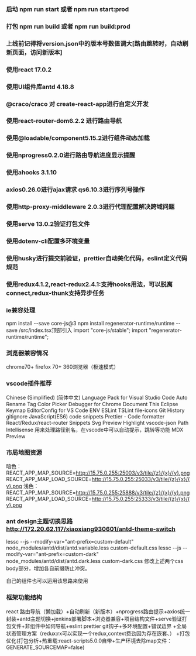 ### 启动 npm run start 或者 npm run start:prod
### 打包 npm run build 或者 npm run build:prod
### 上线前记得将version.json中的版本号数值调大[路由跳转时，自动刷新页面，访问新版本]

### 使用react 17.0.2 
### 使用UI组件库antd 4.18.8
### @craco/craco 对 create-react-app进行自定义开发
### 使用react-router-dom6.2.2 进行路由导航
### 使用@loadable/component5.15.2进行组件动态加载
### 使用nprogress0.2.0进行路由导航进度显示提醒
### 使用ahooks 3.1.10
### axios0.26.0进行ajax请求 qs6.10.3进行序列号操作
### 使用http-proxy-middleware 2.0.3进行代理配置解决跨域问题
### 使用serve 13.0.2验证打包文件
### 使用dotenv-cli配置多环境变量
### 使用husky进行提交前验证，prettier自动美化代码，eslint定义代码规范
### 使用redux4.1.2,react-redux2.4.1:支持hooks用法，可以脱离connect,redux-thunk支持异步任务

### ie兼容处理
npm install --save core-js@3
npm install regenerator-runtime/runtime --save
/src/index.tsx顶部引入
import "core-js/stable";
import "regenerator-runtime/runtime";

### 浏览器兼容情况
chrome70+ firefox 70+ 360浏览器（极速模式）

### vscode插件推荐
Chinese (Simplified) (简体中文) Language Pack for Visual Studio Code
Auto Rename Tag
Color Picker
Debugger for Chrome
Document This
Eclipse Keymap
EditorConfig for VS Code
ENV
ESLint
TSLint
file-icons
Git History
gitignore
JavaScript(ES6) code snippets
Prettier - Code formatter
React/Redux/react-router Snippets
Svg Preview
Highlight
vscode-json
Path Intellisense 用来处理路径别名，在vscode中可以自动提示，跳转等功能
MDX Preview

### 市局地图资源
暗色：
REACT_APP_MAP_SOURCE=http://15.75.0.255:25003/v3/tile/{z}/{x}/{y}.png
REACT_APP_MAP_LOAD_SOURCE=http://15.75.0.255:25033/v3/tile/{z}/{x}/{y}.png
浅色：
REACT_APP_MAP_SOURCE=http://15.75.0.255:25888/v3/tile/{z}/{x}/{y}.png
REACT_APP_MAP_LOAD_SOURCE=http://15.75.0.255:25333/v3/tile/{z}/{x}/{y}.png

### ant design主题切换思路 http://172.20.62.117/xiaoxiang930601/antd-theme-switch
lessc --js --modify-var="ant-prefix=custom-default" node_modules/antd/dist/antd.variable.less custom-default.css
lessc --js --modify-var="ant-prefix=custom-dark" node_modules/antd/dist/antd.dark.less custom-dark.css
修改上述两个css body部分，增加各自前缀防止冲突。

自己的组件也可以运用该思路来使用


### 框架功能结构
react
路由导航（懒加载）+自动刷新（新版本）+nprogress路由提示+axios统一封装+antd主题切换+jenkins部署脚本+浏览器兼容+项目结构文件+serve验证打包文件+非组件中如何导航+eslint prettier git钩子+多环境配置+错误边界
+全局状态管理方案（redux:rx可以实现一个redux,context费劲因为存在嵌套、）
+打包优化(打包分析+热重载:react-scripts5.0.0自带+生产环境去除map文件：GENERATE_SOURCEMAP=false)
